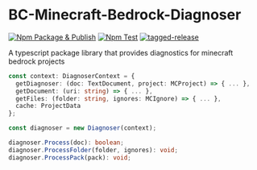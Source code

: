 # BC-Minecraft-Bedrock-Diagnoser

[![Npm Package & Publish](https://github.com/Blockception/BC-Minecraft-Bedrock-Diagnoser/actions/workflows/npm-publish.yml/badge.svg)](https://github.com/Blockception/BC-Minecraft-Bedrock-Diagnoser/actions/workflows/npm-publish.yml)
[![Npm Test](https://github.com/Blockception/BC-Minecraft-Bedrock-Diagnoser/actions/workflows/npm-test.yml/badge.svg)](https://github.com/Blockception/BC-Minecraft-Bedrock-Diagnoser/actions/workflows/npm-test.yml)
[![tagged-release](https://github.com/Blockception/BC-Minecraft-Bedrock-Diagnoser/actions/workflows/tagged-release.yml/badge.svg)](https://github.com/Blockception/BC-Minecraft-Bedrock-Diagnoser/actions/workflows/tagged-release.yml)

A typescript package library that provides diagnostics for minecraft bedrock projects

```ts
const context: DiagnoserContext = {
  getDiagnoser: (doc: TextDocument, project: MCProject) => { ... },
  getDocument: (uri: string) => { ... },
  getFiles: (folder: string, ignores: MCIgnore) => { ... },
  cache: ProjectData
};

const diagnoser = new Diagnoser(context);

diagnoser.Process(doc): boolean;
diagnoser.ProcessFolder(folder, ignores): void;
diagnoser.ProcessPack(pack): void;
```
